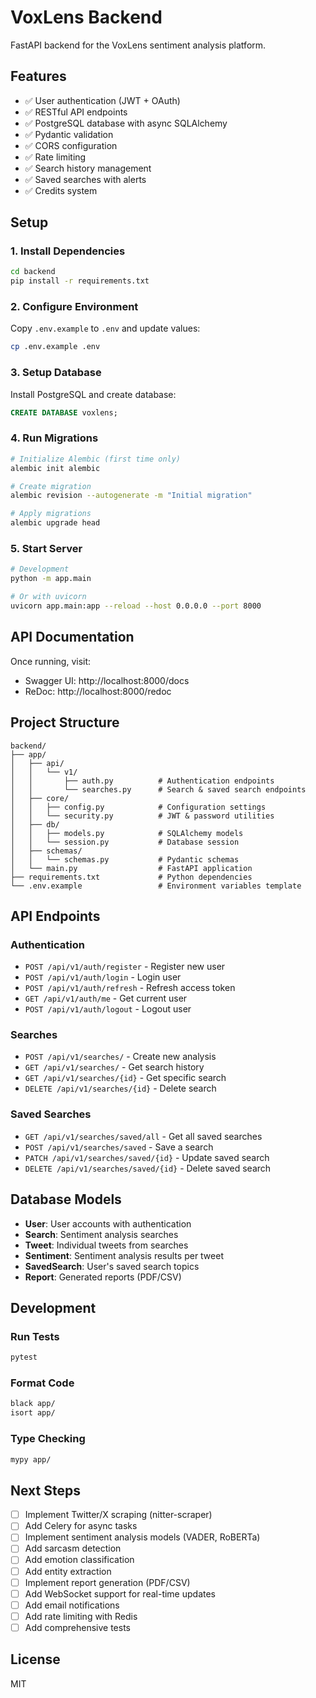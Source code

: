 # VoxLens Backend

FastAPI backend for the VoxLens sentiment analysis platform.

## Features

- ✅ User authentication (JWT + OAuth)
- ✅ RESTful API endpoints
- ✅ PostgreSQL database with async SQLAlchemy
- ✅ Pydantic validation
- ✅ CORS configuration
- ✅ Rate limiting
- ✅ Search history management
- ✅ Saved searches with alerts
- ✅ Credits system

## Setup

### 1. Install Dependencies

```bash
cd backend
pip install -r requirements.txt
```

### 2. Configure Environment

Copy `.env.example` to `.env` and update values:

```bash
cp .env.example .env
```

### 3. Setup Database

Install PostgreSQL and create database:

```sql
CREATE DATABASE voxlens;
```

### 4. Run Migrations

```bash
# Initialize Alembic (first time only)
alembic init alembic

# Create migration
alembic revision --autogenerate -m "Initial migration"

# Apply migrations
alembic upgrade head
```

### 5. Start Server

```bash
# Development
python -m app.main

# Or with uvicorn
uvicorn app.main:app --reload --host 0.0.0.0 --port 8000
```

## API Documentation

Once running, visit:

- Swagger UI: http://localhost:8000/docs
- ReDoc: http://localhost:8000/redoc

## Project Structure

```
backend/
├── app/
│   ├── api/
│   │   └── v1/
│   │       ├── auth.py          # Authentication endpoints
│   │       └── searches.py      # Search & saved search endpoints
│   ├── core/
│   │   ├── config.py            # Configuration settings
│   │   └── security.py          # JWT & password utilities
│   ├── db/
│   │   ├── models.py            # SQLAlchemy models
│   │   └── session.py           # Database session
│   ├── schemas/
│   │   └── schemas.py           # Pydantic schemas
│   └── main.py                  # FastAPI application
├── requirements.txt             # Python dependencies
└── .env.example                 # Environment variables template
```

## API Endpoints

### Authentication

- `POST /api/v1/auth/register` - Register new user
- `POST /api/v1/auth/login` - Login user
- `POST /api/v1/auth/refresh` - Refresh access token
- `GET /api/v1/auth/me` - Get current user
- `POST /api/v1/auth/logout` - Logout user

### Searches

- `POST /api/v1/searches/` - Create new analysis
- `GET /api/v1/searches/` - Get search history
- `GET /api/v1/searches/{id}` - Get specific search
- `DELETE /api/v1/searches/{id}` - Delete search

### Saved Searches

- `GET /api/v1/searches/saved/all` - Get all saved searches
- `POST /api/v1/searches/saved` - Save a search
- `PATCH /api/v1/searches/saved/{id}` - Update saved search
- `DELETE /api/v1/searches/saved/{id}` - Delete saved search

## Database Models

- **User**: User accounts with authentication
- **Search**: Sentiment analysis searches
- **Tweet**: Individual tweets from searches
- **Sentiment**: Sentiment analysis results per tweet
- **SavedSearch**: User's saved search topics
- **Report**: Generated reports (PDF/CSV)

## Development

### Run Tests

```bash
pytest
```

### Format Code

```bash
black app/
isort app/
```

### Type Checking

```bash
mypy app/
```

## Next Steps

- [ ] Implement Twitter/X scraping (nitter-scraper)
- [ ] Add Celery for async tasks
- [ ] Implement sentiment analysis models (VADER, RoBERTa)
- [ ] Add sarcasm detection
- [ ] Add emotion classification
- [ ] Add entity extraction
- [ ] Implement report generation (PDF/CSV)
- [ ] Add WebSocket support for real-time updates
- [ ] Add email notifications
- [ ] Add rate limiting with Redis
- [ ] Add comprehensive tests

## License

MIT
